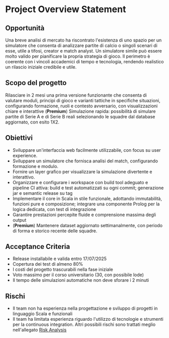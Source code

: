 # Project Overview Statement

## Opportunità
Una breve analisi di mercato ha riscontrato l'esistenza di uno spazio per un simulatore che consenta di analizzare partite di calcio o singoli scenari di esse, utile a tifosi, creator e match analyst. Un simulatore simile può essere molto valido per pianificare la propria strategia di gioco.
Il perimetro è coerente con i vincoli accademici di tempo e tecnologia, rendendo realistico un rilascio iniziale credibile e utile.

## Scopo del progetto
Rilasciare in 2 mesi una prima versione funzionante che consenta di valutare moduli, principi di gioco e varianti tattiche in specifiche situazioni, configurando formazione, ruoli e contesto avversario, con visualizzazioni chiare e interattive
(**Premium**) Simulazione rapida: possibilità di simulare partite di Serie A e di Serie B reali selezionando le squadre dal database aggiornato, con esito 1X2.

## Obiettivi
- Sviluppare un'interfaccia web facilmente utilizzabile, con focus su user experience.
- Sviluppare un simulatore che fornisca analisi del match, configurando formazione e modulo.
- Fornire un layer grafico per visualizzare la simulazione divertente e interattivo.
- Organizzare e configurare i workspace con build tool adeguato e pipeline CI attiva: build e test automatizzati su ogni commit; generazione jar e semantic release su tag
- Implementare il core in Scala in stile funzionale, adottando immutabilità, funzioni pure e composizione; integrare una componente Prolog per la logica dedicata, con test di integrazione
- Garantire prestazioni percepite fluide e comprensione massima degli output
- (**Premium**) Mantenere dataset aggiornato settimanalmente, con periodo di forma e storico recente delle squadre.

## Acceptance Criteria
- Release installabile e valida entro 17/07/2025
- Copertura dei test di almeno 80%
- I costi del progetto trascurabili nella fase iniziale
- Voto massimo per il corso universitario (30, con possibile lode)
- Il tempo delle simulazioni automatiche non deve sforare i 2 minuti

## Rischi
- Il team non ha esperienza nella progettazione e sviluppo di progetti in linguaggio Scala e funzionali
- Il team ha limitata esperienza riguardo l'utilizzo di tecnologie e strumenti per la continuous integration.
 Altri possibili rischi sono trattati meglio nell'allegato [Risk Analysis](07-RiskAnalysis.md)
